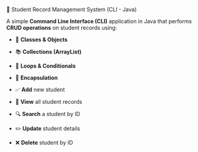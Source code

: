  📘 Student Record Management System (CLI - Java)

A simple **Command Line Interface (CLI)** application in Java that performs **CRUD operations** on student records using:

* 🧱 **Classes & Objects**
* 📚 **Collections (ArrayList)**
* 🔄 **Loops & Conditionals**
* 🔐 **Encapsulation**



* ✅ **Add** new student
* 📄 **View** all student records
* 🔍 **Search** a student by ID
* ✏️ **Update** student details
* ❌ **Delete** student by ID




